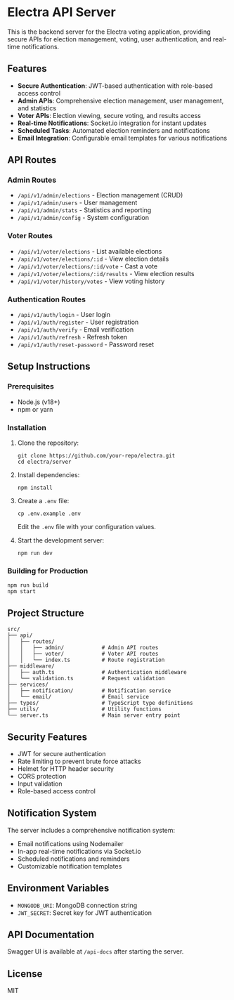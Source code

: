 # Electra API Server

This is the backend server for the Electra voting application, providing secure APIs for election management, voting, user authentication, and real-time notifications.

## Features

- **Secure Authentication**: JWT-based authentication with role-based access control
- **Admin APIs**: Comprehensive election management, user management, and statistics
- **Voter APIs**: Election viewing, secure voting, and results access
- **Real-time Notifications**: Socket.io integration for instant updates
- **Scheduled Tasks**: Automated election reminders and notifications
- **Email Integration**: Configurable email templates for various notifications

## API Routes

### Admin Routes

- `/api/v1/admin/elections` - Election management (CRUD)
- `/api/v1/admin/users` - User management
- `/api/v1/admin/stats` - Statistics and reporting
- `/api/v1/admin/config` - System configuration

### Voter Routes

- `/api/v1/voter/elections` - List available elections
- `/api/v1/voter/elections/:id` - View election details
- `/api/v1/voter/elections/:id/vote` - Cast a vote
- `/api/v1/voter/elections/:id/results` - View election results
- `/api/v1/voter/history/votes` - View voting history

### Authentication Routes

- `/api/v1/auth/login` - User login
- `/api/v1/auth/register` - User registration
- `/api/v1/auth/verify` - Email verification
- `/api/v1/auth/refresh` - Refresh token
- `/api/v1/auth/reset-password` - Password reset

## Setup Instructions

### Prerequisites

- Node.js (v18+)
- npm or yarn

### Installation

1. Clone the repository:
   ```
   git clone https://github.com/your-repo/electra.git
   cd electra/server
   ```

2. Install dependencies:
   ```
   npm install
   ```

3. Create a `.env` file:
   ```
   cp .env.example .env
   ```
   Edit the `.env` file with your configuration values.

4. Start the development server:
   ```
   npm run dev
   ```

### Building for Production

```
npm run build
npm start
```

## Project Structure

```
src/
├── api/
│   ├── routes/
│   │   ├── admin/            # Admin API routes
│   │   ├── voter/            # Voter API routes
│   │   └── index.ts          # Route registration
├── middleware/
│   ├── auth.ts               # Authentication middleware
│   └── validation.ts         # Request validation
├── services/
│   ├── notification/         # Notification service
│   └── email/                # Email service
├── types/                    # TypeScript type definitions
├── utils/                    # Utility functions
└── server.ts                 # Main server entry point
```

## Security Features

- JWT for secure authentication
- Rate limiting to prevent brute force attacks
- Helmet for HTTP header security
- CORS protection
- Input validation
- Role-based access control

## Notification System

The server includes a comprehensive notification system:

- Email notifications using Nodemailer
- In-app real-time notifications via Socket.io
- Scheduled notifications and reminders
- Customizable notification templates

## Environment Variables

- `MONGODB_URI`: MongoDB connection string
- `JWT_SECRET`: Secret key for JWT authentication

## API Documentation

Swagger UI is available at `/api-docs` after starting the server.

## License

MIT 